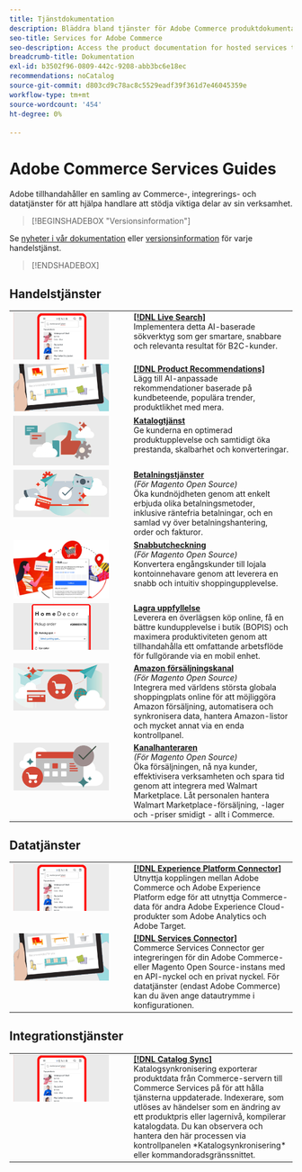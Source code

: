 ```yaml
---
title: Tjänstdokumentation
description: Bläddra bland tjänster för Adobe Commerce produktdokumentation
seo-title: Services for Adobe Commerce
seo-description: Access the product documentation for hosted services that help Adobe Commerce and Magento Open Source merchants support key components of their business.
breadcrumb-title: Dokumentation
exl-id: b3502f96-0809-442c-9208-abb3bc6e18ec
recommendations: noCatalog
source-git-commit: d803cd9c78ac8c5529eadf39f361d7e46045359e
workflow-type: tm+mt
source-wordcount: '454'
ht-degree: 0%

---
```


# Adobe Commerce Services Guides

Adobe tillhandahåller en samling av Commerce-, integrerings- och datatjänster för att hjälpa handlare att stödja viktiga delar av sin verksamhet.

>[!BEGINSHADEBOX &quot;Versionsinformation&quot;]

Se [nyheter i vår dokumentation](whats-new.md) eller [versionsinformation](release-notes-all.md) för varje handelstjänst.

>[!ENDSHADEBOX]

## Handelstjänster

<table>
<tr>
  <td valign="top" width="200">
      <img alt="[!DNL Live Search]" src="assets/live-search.png" width="170px"/></td>
   <td valign="top"><a href="https://experienceleague.adobe.com/docs/commerce-merchant-services/live-search/overview.html"><strong>[!DNL Live Search]</strong></a>  
    <div>Implementera detta AI-baserade sökverktyg som ger smartare, snabbare och relevanta resultat för B2C-kunder.</div>
  </td>
   </tr>
<tr>
   <td valign="top" width="200">
       <img alt="[!UICONTROL Product Recommendations]" src="assets/product-recs.png" width="170px"/></td>
   <td valign="top">
   <a href="https://experienceleague.adobe.com/docs/commerce-merchant-services/product-recommendations/overview.html"><strong>[!DNL Product Recommendations]</strong></a>
    <div>Lägg till AI-anpassade rekommendationer baserade på kundbeteende, populära trender, produktlikhet med mera.</div>
  </td>
   </tr>
<tr>
    <td valign="top" width="200px">
       <img alt="Katalogtjänst" src="assets/catalog-service.png" width="170px"></td>
   <td valign="top"><a href="https://experienceleague.adobe.com/docs/commerce-merchant-services/catalog-service/guide-overview.html"> <strong>Katalogtjänst</strong></a> <br>
    <div>Ge kunderna en optimerad produktupplevelse och samtidigt öka prestanda, skalbarhet och konverteringar.</div>
  </td>
   </tr>
<tr>
  <td valign="top" width="200px">
    <img alt="Betalningstjänster" src="assets/payment-services.png" width="170px"/></td>
   <td valign="top"><a href="https://experienceleague.adobe.com/docs/commerce-merchant-services/payment-services/guide-overview.html"><strong>Betalningstjänster</strong></a>  <br><em>(För Magento Open Source)</em>
    <div>Öka kundnöjdheten genom att enkelt erbjuda olika betalningsmetoder, inklusive räntefria betalningar, och en samlad vy över betalningshantering, order och fakturor.</div>
  </td>
    </tr>
<tr>
  <td valign="top" width="200px">
    <img alt="Snabbutcheckning" src="assets/quick-checkout.png" width="170px"/></td>
   <td valign="top"><a href="https://experienceleague.adobe.com/docs/commerce-merchant-services/quick-checkout/overview.html"><strong>Snabbutcheckning</strong></a>  <br><em>(För Magento Open Source)</em>
    <div>Konvertera engångskunder till lojala kontoinnehavare genom att leverera en snabb och intuitiv shoppingupplevelse.</div>
  </td>
    </tr>
<tr>
    <td valign="top" width="200px">
       <img alt="Lagra uppfyllelse" src="assets/store-fulfillment-landing-graphic.png" width="170px"/></td>
   <td valign="top"><a href="https://experienceleague.adobe.com/docs/commerce-merchant-services/store-fulfillment/guide-overview.html"> <strong>Lagra uppfyllelse</strong></a></br>
    <div>Leverera en överlägsen köp online, få en bättre kundupplevelse i butik (BOPIS) och maximera produktiviteten genom att tillhandahålla ett omfattande arbetsflöde för fullgörande via en mobil enhet.</div>
  </td>
   </tr>
<tr>
    <td valign="top" width="200px">
       <img alt="Amazon Sales Channel" src="assets/amazon-channel.png" width="170px"></td>
   <td valign="top"><a href="https://experienceleague.adobe.com/docs/commerce-channels/amazon/guide-overview.html"> <strong>Amazon försäljningskanal</strong></a> <br><em>(För Magento Open Source)</em>
    <div>Integrera med världens största globala shoppingplats online för att möjliggöra Amazon försäljning, automatisera och synkronisera data, hantera Amazon-listor och mycket annat via en enda kontrollpanel.</div>
  </td>
   </tr>
<tr>
    <td valign="top">
       <img alt="[!DNL Channel Manager]" src="assets/channel-manager.png" width="170px"></td>
   <td valign="top"><a href="https://experienceleague.adobe.com/docs/commerce-channels/channel-manager/guide-overview.html"> <strong>Kanalhanteraren</strong></a> <br><em>(För Magento Open Source)</em>
    <div>Öka försäljningen, nå nya kunder, effektivisera verksamheten och spara tid genom att integrera med Walmart Marketplace. Låt personalen hantera Walmart Marketplace-försäljning, -lager och -priser smidigt - allt i Commerce.</div>
  </td>
   </tr>
</table>

## Datatjänster

<table>
<tr>
  <td valign="top" width="200">
      <img alt="[!DNL Experience Platform Connector]" src="assets/live-search.png" width="170px"/></td>
   <td valign="top"><a href="https://experienceleague.adobe.com/docs/commerce-merchant-services/experience-platform-connector/overview.html"><strong>[!DNL Experience Platform Connector]</strong></a>  
    <div>Utnyttja kopplingen mellan Adobe Commerce och Adobe Experience Platform edge för att utnyttja Commerce-data för andra Adobe Experience Cloud-produkter som Adobe Analytics och Adobe Target.</div>
  </td>
   </tr>
<tr>
   <td valign="top" width="200">
       <img alt="[!UICONTROL Services Connector]" src="assets/product-recs.png" width="170px"/></td>
   <td valign="top">
   <a href="https://experienceleague.adobe.com/docs/commerce-merchant-services/user-guides/integration-services/saas.html"><strong>[!DNL Services Connector]</strong></a>
    <div>Commerce Services Connector ger integreringen för din Adobe Commerce- eller Magento Open Source-instans med en API-nyckel och en privat nyckel. För datatjänster (endast Adobe Commerce) kan du även ange datautrymme i konfigurationen.</div>
  </td>
   </tr>
</table>

## Integrationstjänster

<table>
<tr>
   <td valign="top" width="200">
      <img alt="[!DNL Catalog Sync]" src="assets/live-search.png" width="170px"/></td>
   <td valign="top"><a href="https://experienceleague.adobe.com/docs/commerce-merchant-services/user-guides/data-services/catalog-sync.html"><strong>[!DNL Catalog Sync]</strong></a>  
    <div>Katalogsynkronisering exporterar produktdata från Commerce-servern till Commerce Services på för att hålla tjänsterna uppdaterade. Indexerare, som utlöses av händelser som en ändring av ett produktpris eller lagernivå, kompilerar katalogdata. Du kan observera och hantera den här processen via kontrollpanelen *Katalogsynkronisering* eller kommandoradsgränssnittet.</div>
  </td>
</tr>
</table>
